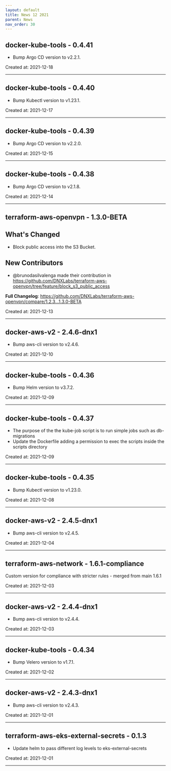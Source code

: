 ```yaml
---
layout: default
title: News 12 2021
parent: News
nav_order: 30
---
```




## docker-kube-tools - 0.4.41
- Bump Argo CD version to v2.2.1.

Created at: 2021-12-18

---


## docker-kube-tools - 0.4.40
- Bump Kubectl version to v1.23.1.

Created at: 2021-12-17

---


## docker-kube-tools - 0.4.39
- Bump Argo CD version to v2.2.0.

Created at: 2021-12-15

---


## docker-kube-tools - 0.4.38
- Bump Argo CD version to v2.1.8.

Created at: 2021-12-14

---


## terraform-aws-openvpn - 1.3.0-BETA
## What's Changed
* Block public access into the S3 Bucket.

## New Contributors
* @brunodasilvalenga made their contribution in https://github.com/DNXLabs/terraform-aws-openvpn/tree/feature/block_s3_public_access

**Full Changelog**: https://github.com/DNXLabs/terraform-aws-openvpn/compare/1.2.3...1.3.0-BETA

Created at: 2021-12-13

---


## docker-aws-v2 - 2.4.6-dnx1
- Bump aws-cli version to v2.4.6.

Created at: 2021-12-10

---


## docker-kube-tools - 0.4.36
- Bump Helm version to v3.7.2.

Created at: 2021-12-09

---


## docker-kube-tools - 0.4.37
- The purpose of the the kube-job script is to run simple jobs such as db-migrations
- Update the Dockerfile adding a permission to exec the scripts inside the scripts directory

Created at: 2021-12-09

---


## docker-kube-tools - 0.4.35
- Bump Kubectl version to v1.23.0.

Created at: 2021-12-08

---


## docker-aws-v2 - 2.4.5-dnx1
- Bump aws-cli version to v2.4.5.

Created at: 2021-12-04

---


## terraform-aws-network - 1.6.1-compliance
Custom version for compliance with stricter rules - merged from main 1.6.1

Created at: 2021-12-03

---


## docker-aws-v2 - 2.4.4-dnx1
- Bump aws-cli version to v2.4.4.

Created at: 2021-12-03

---


## docker-kube-tools - 0.4.34
- Bump Velero version to v1.7.1.

Created at: 2021-12-02

---


## docker-aws-v2 - 2.4.3-dnx1
- Bump aws-cli version to v2.4.3.

Created at: 2021-12-01

---


## terraform-aws-eks-external-secrets - 0.1.3
- Update helm to pass different log levels to eks-external-secrets

Created at: 2021-12-01

---

